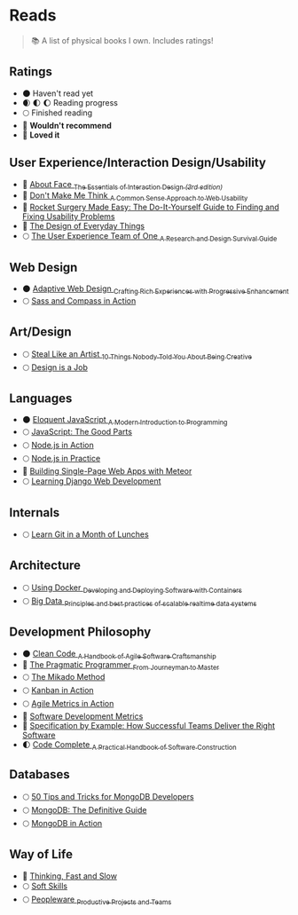 # Reads

> :books: A list of physical books I own. Includes ratings!

## Ratings

- :new_moon: Haven't read yet
- :waxing_crescent_moon: :first_quarter_moon: :moon: Reading progress
- :full_moon: Finished reading
- :full_moon_with_face: **Wouldn't recommend**
- :star2: **Loved it**

## User Experience/Interaction Design/Usability

- :star2: [About Face <sub>The Essentials of Interaction Design _(3rd edition)_</sub>](http://amzn.to/1SD0KXQ)
- :star2: [Don't Make Me Think <sub>A Common Sense Approach to Web Usability</sub>](http://amzn.to/1SD00SB)
- :star2: [Rocket Surgery Made Easy: The Do-It-Yourself Guide to Finding and Fixing Usability Problems](http://amzn.com/0321657292)
- :star2: [The Design of Everyday Things](http://amzn.to/1SD0MyZ)
- :full_moon: [The User Experience Team of One <sub>A Research and Design Survival Guide</sub>](http://amzn.com/1933820187)

## Web Design

- :new_moon: [Adaptive Web Design <sub>Crafting Rich Experiences with Progressive Enhancement</sub>](http://amzn.to/1SCYY97)
- :full_moon: [Sass and Compass in Action](http://amzn.com/1617290149)

## Art/Design
- :full_moon: [Steal Like an Artist <sub>10 Things Nobody Told You About Being Creative</sub>](http://amzn.com/0761169253)
- :full_moon: [Design is a Job](http://amzn.com/1937557049)

## Languages

- :new_moon: [Eloquent JavaScript <sub>A Modern Introduction to Programming</sub>](http://amzn.to/1S6VxrX)
- :full_moon: [JavaScript: The Good Parts](http://amzn.to/1SD1gVz)
- :full_moon: [Node.js in Action](http://amzn.com/1617290572)
- :full_moon: [Node.js in Practice](http://amzn.com/1617290939)
- :full_moon_with_face: [Building Single-Page Web Apps with Meteor](http://amzn.com/1783988126)
- :full_moon: [Learning Django Web Development](http://amzn.com/1783984406)

## Internals

- :full_moon: [Learn Git in a Month of Lunches](http://amzn.com/1617292419)

## Architecture

- :full_moon: [Using Docker <sub>Developing and Deploying Software with Containers</sub>](http://amzn.com/1491915765)
- :full_moon: [Big Data <sub>Principles and best practices of scalable realtime data systems</sub>](http://amzn.com/1617290343)

## Development Philosophy

- :new_moon: [Clean Code <sub>A Handbook of Agile Software Craftsmanship</sub>](http://amzn.to/1S6YFnH)
- :star2: [The Pragmatic Programmer <sub>From Journeyman to Master</sub>](http://amzn.to/1S6WZdR)
- :full_moon: [The Mikado Method](http://amzn.com/1617291218)
- :full_moon: [Kanban in Action](http://amzn.com/1617291056)
- :full_moon: [Agile Metrics in Action](http://amzn.com/1617292486)
- :star2: [Software Development Metrics](http://amzn.com/1617291358)
- :star2: [Specification by Example: How Successful Teams Deliver the Right Software](http://amzn.com/1617290084)
- :first_quarter_moon: [Code Complete <sub>A Practical Handbook of Software Construction</sub>](http://amzn.to/1PhS8R3)

## Databases

- :full_moon: [50 Tips and Tricks for MongoDB Developers](http://amzn.com/1449304613)
- :full_moon: [MongoDB: The Definitive Guide](http://amzn.com/1449381561)
- :full_moon: [MongoDB in Action](http://amzn.com/1935182870)

## Way of Life
- :star2: [Thinking, Fast and Slow](http://amzn.to/1SCZOm6)
- :full_moon: [Soft Skills](http://amzn.com/1617292397)
- :full_moon: [Peopleware <sub>Productive Projects and Teams</sub>](http://amzn.to/1SD1j3S)
